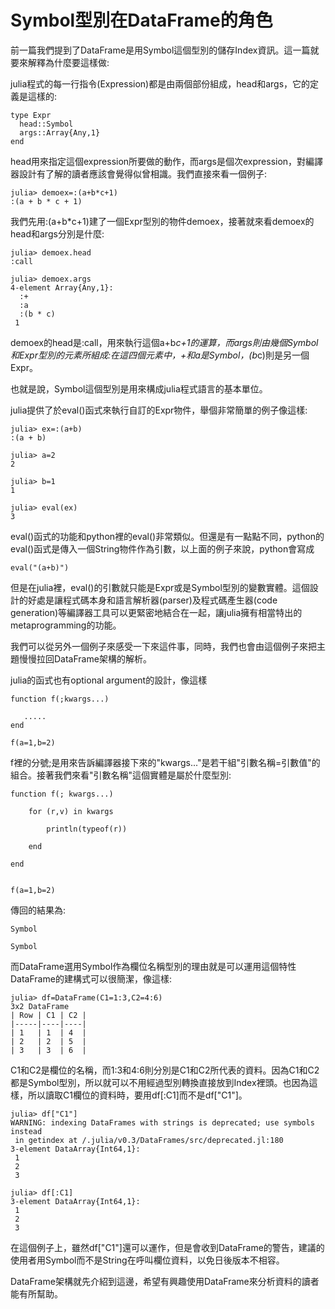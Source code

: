 # Symbol型別在DataFrame的角色

前一篇我們提到了DataFrame是用Symbol這個型別的儲存Index資訊。這一篇就要來解釋為什麼要這樣做:

julia程式的每一行指令(Expression)都是由兩個部份組成，head和args，它的定義是這樣的:

```
type Expr
  head::Symbol
  args::Array{Any,1}
end
```

head用來指定這個expression所要做的動作，而args是個次expression，對編譯器設計有了解的讀者應該會覺得似曾相識。我們直接來看一個例子:

```
julia> demoex=:(a+b*c+1)
:(a + b * c + 1)
```
我們先用:(a+b*c+1)建了一個Expr型別的物件demoex，接著就來看demoex的head和args分別是什麼:


```
julia> demoex.head
:call

julia> demoex.args
4-element Array{Any,1}:
  :+      
  :a      
  :(b * c)
 1        
```

demoex的head是:call，用來執行這個a+b*c+1的運算，而args則由幾個Symbol和Expr型別的元素所組成:在這四個元素中，+和a是Symbol，(b*c)則是另一個Expr。

也就是說，Symbol這個型別是用來構成julia程式語言的基本單位。

julia提供了於eval()函式來執行自訂的Expr物件，舉個非常簡單的例子像這樣:

```
julia> ex=:(a+b)
:(a + b)

julia> a=2
2

julia> b=1
1

julia> eval(ex)
3
```

eval()函式的功能和python裡的eval()非常類似。但還是有一點點不同，python的eval()函式是傳入一個String物件作為引數，以上面的例子來說，python會寫成

```
eval("(a+b)")
```
但是在julia裡，eval()的引數就只能是Expr或是Symbol型別的變數實體。這個設計的好處是讓程式碼本身和語言解析器(parser)及程式碼產生器(code generation)等編譯器工具可以更緊密地結合在一起，讓julia擁有相當特出的metaprogramming的功能。

我們可以從另外一個例子來感受一下來這件事，同時，我們也會由這個例子來把主題慢慢拉回DataFrame架構的解析。

julia的函式也有optional argument的設計，像這樣

```
function f(;kwargs...)

   .....
end

f(a=1,b=2)

```

f裡的分號;是用來告訴編譯器接下來的"kwargs..."是若干組"引數名稱=引數值"的組合。接著我們來看"引數名稱"這個實體是屬於什麼型別:

```
function f(; kwargs...)

	for (r,v) in kwargs

		println(typeof(r))

	end

end


f(a=1,b=2)
```
傳回的結果為:

```
Symbol

Symbol

```

而DataFrame選用Symbol作為欄位名稱型別的理由就是可以運用這個特性DataFrame的建構式可以很簡潔，像這樣:

```
julia> df=DataFrame(C1=1:3,C2=4:6)
3x2 DataFrame
| Row | C1 | C2 |
|-----|----|----|
| 1   | 1  | 4  |
| 2   | 2  | 5  |
| 3   | 3  | 6  |
```

C1和C2是欄位的名稱，而1:3和4:6則分別是C1和C2所代表的資料。因為C1和C2都是Symbol型別，所以就可以不用經過型別轉換直接放到Index裡頭。也因為這樣，所以讀取C1欄位的資料時，要用df[:C1]而不是df["C1"]。

```
julia> df["C1"]
WARNING: indexing DataFrames with strings is deprecated; use symbols instead
 in getindex at /.julia/v0.3/DataFrames/src/deprecated.jl:180
3-element DataArray{Int64,1}:
 1
 2
 3

julia> df[:C1]
3-element DataArray{Int64,1}:
 1
 2
 3
```
在這個例子上，雖然df["C1"]還可以運作，但是會收到DataFrame的警告，建議的使用者用Symbol而不是String在呼叫欄位資料，以免日後版本不相容。

DataFrame架構就先介紹到這邊，希望有興趣使用DataFrame來分析資料的讀者能有所幫助。





